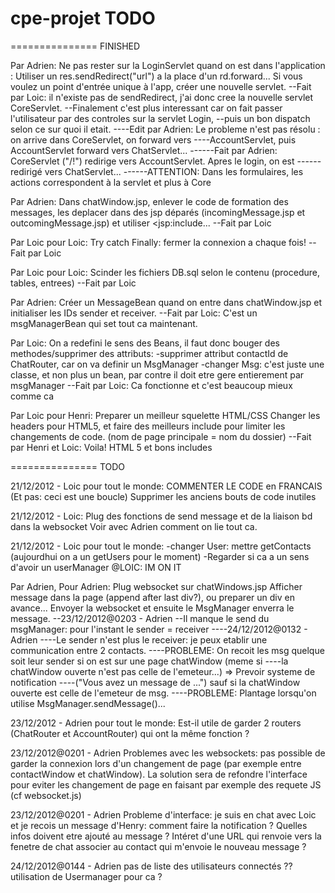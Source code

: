 cpe-projet TODO
===============


===============
FINISHED

Par Adrien:
Ne pas rester sur la LoginServlet quand on est dans l'application :
  Utiliser un res.sendRedirect("url") a la place d'un rd.forward...
  Si vous voulez un point d'entrée unique à l'app, créer une nouvelle servlet.
--Fait par Loic: il n'existe pas de sendRedirect, j'ai donc cree la nouvelle servlet CoreServlet.
--Finalement c'est plus interessant car on fait passer l'utilisateur par des controles sur la servlet Login,
--puis un bon dispatch selon ce sur quoi il etait.
----Edit par Adrien: Le probleme n'est pas résolu : on arrive dans CoreServlet, on forward vers
----AccountServlet, puis AccountServlet forward vers ChatServlet...
------Fait par Adrien: CoreServlet ("/!") redirige vers AccountServlet. Apres le login, on est 
------redirigé vers ChatServlet...
------ATTENTION: Dans les formulaires, les actions correspondent à la servlet et plus à Core

Par Adrien:
Dans chatWindow.jsp, enlever le code de formation des messages, les deplacer dans des jsp déparés
(incomingMessage.jsp et outcomingMessage.jsp) et utiliser <jsp:include...
--Fait par Loic

Par Loic pour Loic:
Try catch Finally: fermer la connexion a chaque fois!
--Fait par Loic

Par Loic pour Loic:
Scinder les fichiers DB.sql selon le contenu (procedure, tables, entrees)
--Fait par Loic

Par Adrien:
Créer un MessageBean quand on entre dans chatWindow.jsp et initialiser les IDs sender et receiver.
--Fait par Loic: C'est un msgManagerBean qui set tout ca maintenant.

Par Loic:
On a redefini le sens des Beans, il faut donc bouger des methodes/supprimer des attributs:
-supprimer attribut contactId de ChatRouter, car on va definir un MsgManager
-changer Msg: c'est juste une classe, et non plus un bean, par contre il doit etre gere entierement par
msgManager
--Fait par Loic: Ca fonctionne et c'est beaucoup mieux comme ca

Par Loic pour Henri:
Preparer un meilleur squelette HTML/CSS
Changer les headers pour HTML5, et faire des meilleurs include pour limiter les changements de code.
(nom de page principale = nom du dossier)
--Fait par Henri et Loic: Voila! HTML 5 et bons includes


===============
TODO


21/12/2012 - Loic pour tout le monde:
COMMENTER LE CODE en FRANCAIS (Et pas: ceci est une boucle)
Supprimer les anciens bouts de code inutiles


21/12/2012 - Loic:
Plug des fonctions de send message et de la liaison bd dans la websocket
Voir avec Adrien comment on lie tout ca.


21/12/2012 - Loic pour tout le monde:
-changer User: mettre getContacts (aujourdhui on a un getUsers pour le moment)
-Regarder si ca a un sens d'avoir un userManager
@LOIC: IM ON IT


Par Adrien, Pour Adrien:
Plug websocket sur chatWindows.jsp
Afficher message dans la page (append after last div?), ou preparer un div en avance...
Envoyer la websocket et ensuite le MsgManager enverra le message.
--23/12/2012@0203 - Adrien
--Il manque le send du msgManager: pour l'instant le sender = receiver
----24/12/2012@0132 - Adrien
----Le sender n'est plus le receiver: je peux etablir une communication entre 2 contacts.
----PROBLEME: On recoit les msg quelque soit leur sender si on est sur une page chatWindow (meme si
----la chatWindow ouverte n'est pas celle de l'emeteur...) => Prevoir systeme de notification
----("Vous avez un message de ...") sauf si la chatWindow ouverte est celle de l'emeteur de msg.
----PROBLEME: Plantage lorsqu'on utilise MsgManager.sendMessage()...


23/12/2012 - Adrien pour tout le monde:
Est-il utile de garder 2 routers (ChatRouter et AccountRouter) qui ont la même fonction ?


23/12/2012@0201 - Adrien
Problemes avec les websockets: pas possible de garder la connexion lors d'un changement de page
(par exemple entre contactWindow et chatWindow). La solution sera de refondre l'interface pour
eviter les changement de page en faisant par exemple des requete JS (cf websocket.js)


23/12/2012@0201 - Adrien
Probleme d'interface: je suis en chat avec Loic et je recois un message d'Henry: comment faire la
notification ? Quelles infos doivent etre ajouté au message ? Intéret d'une URL qui renvoie vers la
fenetre de chat associer au contact qui m'envoie le nouveau message ?

24/12/2012@0144 - Adrien
pas de liste des utilisateurs connectés ?? utilisation de Usermanager pour ca ?
